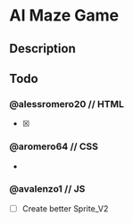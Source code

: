 # AI Maze Game

## Description



## Todo

### @alessromero20 // HTML
- [x] 

### @aromero64 // CSS
- 

### @avalenzo1 // JS
- [ ] Create better Sprite_V2